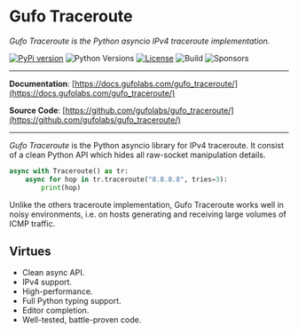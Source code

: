 # Gufo Traceroute

*Gufo Traceroute is the Python asyncio IPv4 traceroute implementation.*

[![PyPi version](https://img.shields.io/pypi/v/gufo_traceroute.svg)](https://pypi.python.org/pypi/gufo_traceroute/)
![Python Versions](https://img.shields.io/pypi/pyversions/gufo_traceroute)
[![License](https://img.shields.io/badge/License-BSD_3--Clause-blue.svg)](https://opensource.org/licenses/BSD-3-Clause)
![Build](https://img.shields.io/github/workflow/status/gufolabs/gufo_traceroute/Run%20Tests/master)
![Sponsors](https://img.shields.io/github/sponsors/gufolabs)

---

**Documentation**: [https://docs.gufolabs.com/gufo_traceroute/](https://docs.gufolabs.com/gufo_traceroute/)

**Source Code**: [https://github.com/gufolabs/gufo_traceroute/](https://github.com/gufolabs/gufo_traceroute/)

---

*Gufo Traceroute* is the Python asyncio library for IPv4 traceroute. It consist of a clean Python API
which hides all raw-socket manipulation details.

``` py
async with Traceroute() as tr:
    async for hop in tr.traceroute("8.8.8.8", tries=3):
        print(hop)
```

Unlike the others traceroute implementation, Gufo Traceroute works well in noisy environments,
i.e. on hosts generating and receiving large volumes of ICMP traffic.

## Virtues

* Clean async API.
* IPv4 support.
* High-performance.
* Full Python typing support.
* Editor completion.
* Well-tested, battle-proven code.
